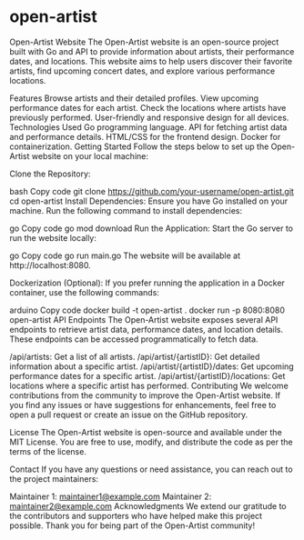 # open-artist
Open-Artist Website
The Open-Artist website is an open-source project built with Go and API to provide information about artists, their performance dates, and locations. This website aims to help users discover their favorite artists, find upcoming concert dates, and explore various performance locations.

Features
Browse artists and their detailed profiles.
View upcoming performance dates for each artist.
Check the locations where artists have previously performed.
User-friendly and responsive design for all devices.
Technologies Used
Go programming language.
API for fetching artist data and performance details.
HTML/CSS for the frontend design.
Docker for containerization.
Getting Started
Follow the steps below to set up the Open-Artist website on your local machine:

Clone the Repository:

bash
Copy code
git clone https://github.com/your-username/open-artist.git
cd open-artist
Install Dependencies:
Ensure you have Go installed on your machine. Run the following command to install dependencies:

go
Copy code
go mod download
Run the Application:
Start the Go server to run the website locally:

go
Copy code
go run main.go
The website will be available at http://localhost:8080.

Dockerization (Optional):
If you prefer running the application in a Docker container, use the following commands:

arduino
Copy code
docker build -t open-artist .
docker run -p 8080:8080 open-artist
API Endpoints
The Open-Artist website exposes several API endpoints to retrieve artist data, performance dates, and location details. These endpoints can be accessed programmatically to fetch data.

/api/artists: Get a list of all artists.
/api/artist/{artistID}: Get detailed information about a specific artist.
/api/artist/{artistID}/dates: Get upcoming performance dates for a specific artist.
/api/artist/{artistID}/locations: Get locations where a specific artist has performed.
Contributing
We welcome contributions from the community to improve the Open-Artist website. If you find any issues or have suggestions for enhancements, feel free to open a pull request or create an issue on the GitHub repository.

License
The Open-Artist website is open-source and available under the MIT License. You are free to use, modify, and distribute the code as per the terms of the license.

Contact
If you have any questions or need assistance, you can reach out to the project maintainers:

Maintainer 1: maintainer1@example.com
Maintainer 2: maintainer2@example.com
Acknowledgments
We extend our gratitude to the contributors and supporters who have helped make this project possible. Thank you for being part of the Open-Artist community!






